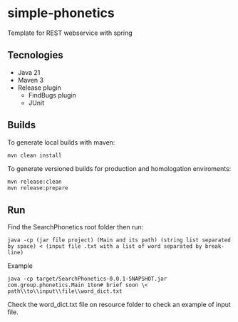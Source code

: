 # simple-phonetics
Template for REST webservice with spring

## Tecnologies

* Java 21 <!-- Updated from Java 11 to Java 21 -->
* Maven 3
* Release plugin
	* FindBugs plugin
	* JUnit

## Builds

To generate local builds with maven:
```bash
mvn clean install
```

To generate versioned builds for production and homologation enviroments:
```
mvn release:clean
mvn release:prepare
```

## Run
Find the SearchPhonetics root folder then run:
```
java -cp (jar file project) (Main and its path) (string list separated by space) < (input file .txt with a list of word separated by break-line)
```
Example
```
java -cp target/SearchPhonetics-0.0.1-SNAPSHOT.jar com.group.phonetics.Main 1ton# brief soon \< path\\to\\input\\file\\word_dict.txt
```
Check the word_dict.txt file on resource folder to check an example of input file.